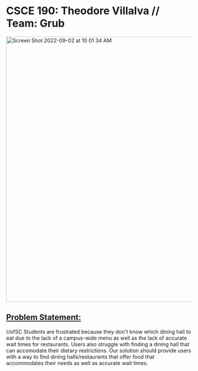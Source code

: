 # **CSCE 190: Theodore Villalva // Team: Grub**

<img width="720" alt="Screen Shot 2022-09-02 at 10 01 34 AM" src="https://user-images.githubusercontent.com/112449313/188166203-b333eaf3-74d9-4aba-9e8e-460614875ee4.png">

## [Problem Statement:](https://docs.google.com/document/d/e/2PACX-1vTfJJ3WvJn04rxlFrvaZdeOyVKtWk8tQ8swejg1_l5XuhbF1HQ_B2d1L9yu9GQQf6yx_e9HiIx2qPVU/pub)
UofSC Students are frustrated because they don't know which dining hall to eat due to the lack of a campus-wide menu as well as the lack of accurate wait times for restaurants. Users also struggle with finding a dining hall that can accomodate their dietary restrictions. Our solution should provide users with a way to find dining halls/restaurants that offer food that accommodates their needs as well as accurate wait times. 







